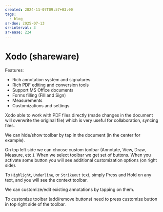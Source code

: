 ```yaml
---
created: 2024-11-07T09:57+03:00
tags:
  - blog
sr-due: 2025-07-13
sr-interval: 3
sr-ease: 224
---
```


# Xodo (shareware)

Features:

- Rich annotation system and signatures
- Rich PDF editing and conversion tools
- Support MS Office documents
- Forms filling (Fill and Sign)
- Measurements
- Customizations and settings

Xodo able to work with PDF files directly (made changes in the document will
overwrite the original file) which is very useful for collaboration, syncing
files.

We can hide/show toolbar by tap in the document (in the center for example).

On top left side we can choose custom toolbar (Annotate, View, Draw, Measure,
etc.). When we select toolbar we get set of buttons. When you activate some
button you will see additional customization options (on right side).

To `Highlight`, `Underline`, or `Strikeout` text, simply Press and Hold on any
text, and you will see the context toolbar.

We can customize/edit existing annotations by tapping on them.

To customize toolbar (add/remove buttons) need to press customize button in top
right side of the toolbar.
